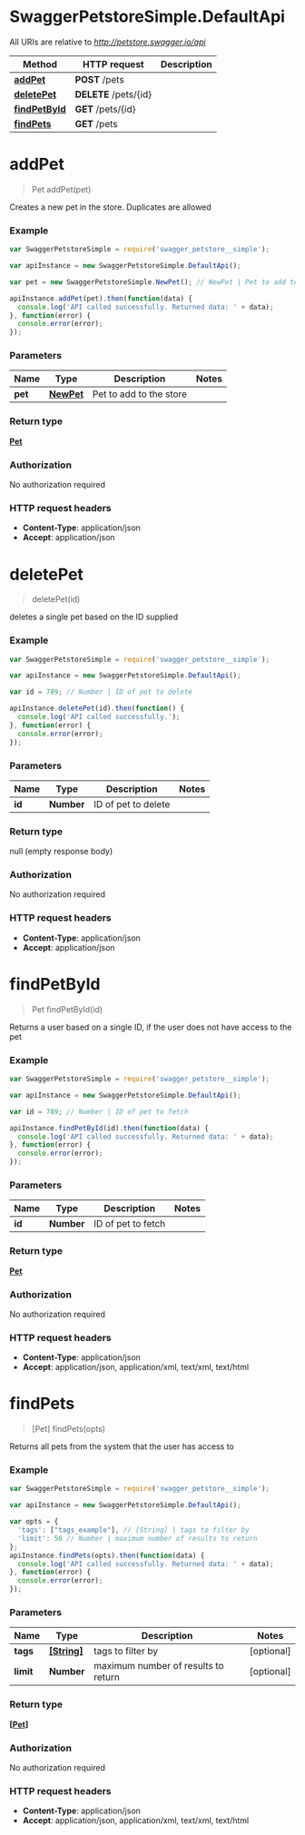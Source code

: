 # SwaggerPetstoreSimple.DefaultApi

All URIs are relative to *http://petstore.swagger.io/api*

Method | HTTP request | Description
------------- | ------------- | -------------
[**addPet**](DefaultApi.md#addPet) | **POST** /pets | 
[**deletePet**](DefaultApi.md#deletePet) | **DELETE** /pets/{id} | 
[**findPetById**](DefaultApi.md#findPetById) | **GET** /pets/{id} | 
[**findPets**](DefaultApi.md#findPets) | **GET** /pets | 


<a name="addPet"></a>
# **addPet**
> Pet addPet(pet)



Creates a new pet in the store.  Duplicates are allowed

### Example
```javascript
var SwaggerPetstoreSimple = require('swagger_petstore__simple');

var apiInstance = new SwaggerPetstoreSimple.DefaultApi();

var pet = new SwaggerPetstoreSimple.NewPet(); // NewPet | Pet to add to the store

apiInstance.addPet(pet).then(function(data) {
  console.log('API called successfully. Returned data: ' + data);
}, function(error) {
  console.error(error);
});

```

### Parameters

Name | Type | Description  | Notes
------------- | ------------- | ------------- | -------------
 **pet** | [**NewPet**](NewPet.md)| Pet to add to the store | 

### Return type

[**Pet**](Pet.md)

### Authorization

No authorization required

### HTTP request headers

 - **Content-Type**: application/json
 - **Accept**: application/json

<a name="deletePet"></a>
# **deletePet**
> deletePet(id)



deletes a single pet based on the ID supplied

### Example
```javascript
var SwaggerPetstoreSimple = require('swagger_petstore__simple');

var apiInstance = new SwaggerPetstoreSimple.DefaultApi();

var id = 789; // Number | ID of pet to delete

apiInstance.deletePet(id).then(function() {
  console.log('API called successfully.');
}, function(error) {
  console.error(error);
});

```

### Parameters

Name | Type | Description  | Notes
------------- | ------------- | ------------- | -------------
 **id** | **Number**| ID of pet to delete | 

### Return type

null (empty response body)

### Authorization

No authorization required

### HTTP request headers

 - **Content-Type**: application/json
 - **Accept**: application/json

<a name="findPetById"></a>
# **findPetById**
> Pet findPetById(id)



Returns a user based on a single ID, if the user does not have access to the pet

### Example
```javascript
var SwaggerPetstoreSimple = require('swagger_petstore__simple');

var apiInstance = new SwaggerPetstoreSimple.DefaultApi();

var id = 789; // Number | ID of pet to fetch

apiInstance.findPetById(id).then(function(data) {
  console.log('API called successfully. Returned data: ' + data);
}, function(error) {
  console.error(error);
});

```

### Parameters

Name | Type | Description  | Notes
------------- | ------------- | ------------- | -------------
 **id** | **Number**| ID of pet to fetch | 

### Return type

[**Pet**](Pet.md)

### Authorization

No authorization required

### HTTP request headers

 - **Content-Type**: application/json
 - **Accept**: application/json, application/xml, text/xml, text/html

<a name="findPets"></a>
# **findPets**
> [Pet] findPets(opts)



Returns all pets from the system that the user has access to

### Example
```javascript
var SwaggerPetstoreSimple = require('swagger_petstore__simple');

var apiInstance = new SwaggerPetstoreSimple.DefaultApi();

var opts = { 
  'tags': ["tags_example"], // [String] | tags to filter by
  'limit': 56 // Number | maximum number of results to return
};
apiInstance.findPets(opts).then(function(data) {
  console.log('API called successfully. Returned data: ' + data);
}, function(error) {
  console.error(error);
});

```

### Parameters

Name | Type | Description  | Notes
------------- | ------------- | ------------- | -------------
 **tags** | [**[String]**](String.md)| tags to filter by | [optional] 
 **limit** | **Number**| maximum number of results to return | [optional] 

### Return type

[**[Pet]**](Pet.md)

### Authorization

No authorization required

### HTTP request headers

 - **Content-Type**: application/json
 - **Accept**: application/json, application/xml, text/xml, text/html


